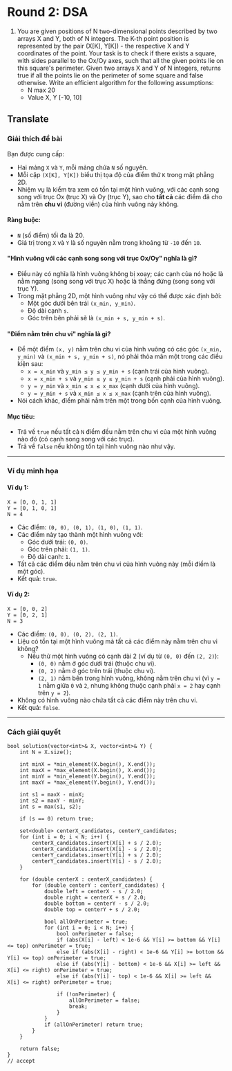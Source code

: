 # Round 2: DSA

1. You are given positions of N two-dimensional points described by two arrays X and Y, both of N integers. The K-th point position is represented by the pair (X[K], Y[K]) - the respective X and Y coordinates of the point. Your task is to check if there exists a square, with sides parallel to the Ox/Oy axes, such that all the given points lie on this square's perimeter. Given two arrays X and Y of N integers, returns true if all the points lie on the perimeter of some square and false otherwise.
   Write an efficient algorithm for the following assumptions:
   - N max 20
   - Value X, Y [-10, 10]

## Translate

### Giải thích đề bài

Bạn được cung cấp:

- Hai mảng `X` và `Y`, mỗi mảng chứa `N` số nguyên.
- Mỗi cặp `(X[K], Y[K])` biểu thị tọa độ của điểm thứ `K` trong mặt phẳng 2D.
- Nhiệm vụ là kiểm tra xem có tồn tại một hình vuông, với các cạnh song song với trục Ox (trục X) và Oy (trục Y), sao cho **tất cả** các điểm đã cho nằm trên **chu vi** (đường viền) của hình vuông này không.

#### Ràng buộc:

- `N` (số điểm) tối đa là 20.
- Giá trị trong `X` và `Y` là số nguyên nằm trong khoảng từ `-10` đến `10`.

#### "Hình vuông với các cạnh song song với trục Ox/Oy" nghĩa là gì?

- Điều này có nghĩa là hình vuông không bị xoay; các cạnh của nó hoặc là nằm ngang (song song với trục X) hoặc là thẳng đứng (song song với trục Y).
- Trong mặt phẳng 2D, một hình vuông như vậy có thể được xác định bởi:
  - Một góc dưới bên trái `(x_min, y_min)`.
  - Độ dài cạnh `s`.
  - Góc trên bên phải sẽ là `(x_min + s, y_min + s)`.

#### "Điểm nằm trên chu vi" nghĩa là gì?

- Để một điểm `(x, y)` nằm trên chu vi của hình vuông có các góc `(x_min, y_min)` và `(x_min + s, y_min + s)`, nó phải thỏa mãn một trong các điều kiện sau:
  - `x = x_min` và `y_min ≤ y ≤ y_min + s` (cạnh trái của hình vuông).
  - `x = x_min + s` và `y_min ≤ y ≤ y_min + s` (cạnh phải của hình vuông).
  - `y = y_min` và `x_min ≤ x ≤ x_max` (cạnh dưới của hình vuông).
  - `y = y_min + s` và `x_min ≤ x ≤ x_max` (cạnh trên của hình vuông).
- Nói cách khác, điểm phải nằm trên một trong bốn cạnh của hình vuông.

#### Mục tiêu:

- Trả về `true` nếu tất cả `N` điểm đều nằm trên chu vi của một hình vuông nào đó (có cạnh song song với các trục).
- Trả về `false` nếu không tồn tại hình vuông nào như vậy.

---

### Ví dụ minh họa

#### Ví dụ 1:

```
X = [0, 0, 1, 1]
Y = [0, 1, 0, 1]
N = 4
```

- Các điểm: `(0, 0), (0, 1), (1, 0), (1, 1)`.
- Các điểm này tạo thành một hình vuông với:
  - Góc dưới trái: `(0, 0)`.
  - Góc trên phải: `(1, 1)`.
  - Độ dài cạnh: `1`.
- Tất cả các điểm đều nằm trên chu vi của hình vuông này (mỗi điểm là một góc).
- Kết quả: `true`.

#### Ví dụ 2:

```
X = [0, 0, 2]
Y = [0, 2, 1]
N = 3
```

- Các điểm: `(0, 0), (0, 2), (2, 1)`.
- Liệu có tồn tại một hình vuông mà tất cả các điểm này nằm trên chu vi không?
  - Nếu thử một hình vuông có cạnh dài 2 (ví dụ từ `(0, 0)` đến `(2, 2)`):
    - `(0, 0)` nằm ở góc dưới trái (thuộc chu vi).
    - `(0, 2)` nằm ở góc trên trái (thuộc chu vi).
    - `(2, 1)` nằm bên trong hình vuông, không nằm trên chu vi (vì `y = 1` nằm giữa `0` và `2`, nhưng không thuộc cạnh phải `x = 2` hay cạnh trên `y = 2`).
- Không có hình vuông nào chứa tất cả các điểm này trên chu vi.
- Kết quả: `false`.

---

### Cách giải quyết

```
bool solution(vector<int>& X, vector<int>& Y) {
    int N = X.size();

    int minX = *min_element(X.begin(), X.end());
    int maxX = *max_element(X.begin(), X.end());
    int minY = *min_element(Y.begin(), Y.end());
    int maxY = *max_element(Y.begin(), Y.end());

    int s1 = maxX - minX;
    int s2 = maxY - minY;
    int s = max(s1, s2);

    if (s == 0) return true;

    set<double> centerX_candidates, centerY_candidates;
    for (int i = 0; i < N; i++) {
        centerX_candidates.insert(X[i] + s / 2.0);
        centerX_candidates.insert(X[i] - s / 2.0);
        centerY_candidates.insert(Y[i] + s / 2.0);
        centerY_candidates.insert(Y[i] - s / 2.0);
    }

    for (double centerX : centerX_candidates) {
        for (double centerY : centerY_candidates) {
            double left = centerX - s / 2.0;
            double right = centerX + s / 2.0;
            double bottom = centerY - s / 2.0;
            double top = centerY + s / 2.0;

            bool allOnPerimeter = true;
            for (int i = 0; i < N; i++) {
                bool onPerimeter = false;
                if (abs(X[i] - left) < 1e-6 && Y[i] >= bottom && Y[i] <= top) onPerimeter = true;
                else if (abs(X[i] - right) < 1e-6 && Y[i] >= bottom && Y[i] <= top) onPerimeter = true;
                else if (abs(Y[i] - bottom) < 1e-6 && X[i] >= left && X[i] <= right) onPerimeter = true;
                else if (abs(Y[i] - top) < 1e-6 && X[i] >= left && X[i] <= right) onPerimeter = true;

                if (!onPerimeter) {
                    allOnPerimeter = false;
                    break;
                }
            }
            if (allOnPerimeter) return true;
        }
    }

    return false;
}
// accept
```
